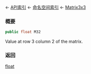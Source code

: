 ← [API索引](Api-Index) ← [命名空间索引](Namespace-Index) ← [Matrix3x3](VRageMath.Matrix3x3)

### 概要

```csharp
public float M32
```

Value at row 3 column 2 of the matrix.

### 返回

[float](https://docs.microsoft.com/en-us/dotnet/api/System.Single?view=netframework-4.6)

